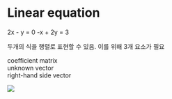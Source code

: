 # Linear equation
2x - y = 0
-x + 2y = 3

두개의 식을 행렬로 표현할 수 있음.
이를 위해 3개 요소가 필요

coefficient matrix<br>
unknown vector<br>
right-hand side vector<br>

<img src="https://user-images.githubusercontent.com/53939100/74929395-bc1d2480-541e-11ea-9d75-cc3b9bdc1d8f.png"></img>

